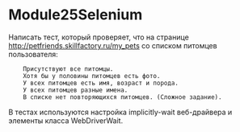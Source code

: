 # Module25Selenium
Написать тест, который проверяет, что на странице http://petfriends.skillfactory.ru/my_pets  со списком питомцев пользователя:

        Присутствуют все питомцы.
        Хотя бы у половины питомцев есть фото.
        У всех питомцев есть имя, возраст и порода.
        У всех питомцев разные имена.
        В списке нет повторяющихся питомцев. (Сложное задание).

В тестах используются настройка implicitly-wait веб-драйвера и элементы класса WebDriverWait.
